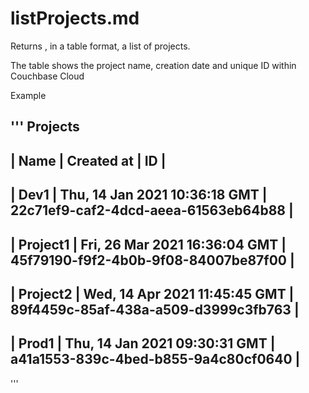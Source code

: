 # listProjects.md
Returns , in a table format, a list of projects.  

The table shows the project name, creation date and unique ID within Couchbase Cloud

Example


'''
Projects
------------------------------------------------------------------------------------
|   Name    |          Created at           |                  ID                  |
------------------------------------------------------------------------------------
| Dev1      | Thu, 14 Jan 2021 10:36:18 GMT | 22c71ef9-caf2-4dcd-aeea-61563eb64b88 |
------------------------------------------------------------------------------------
| Project1  | Fri, 26 Mar 2021 16:36:04 GMT | 45f79190-f9f2-4b0b-9f08-84007be87f00 |
------------------------------------------------------------------------------------
| Project2  | Wed, 14 Apr 2021 11:45:45 GMT | 89f4459c-85af-438a-a509-d3999c3fb763 |
------------------------------------------------------------------------------------
| Prod1     | Thu, 14 Jan 2021 09:30:31 GMT | a41a1553-839c-4bed-b855-9a4c80cf0640 |
------------------------------------------------------------------------------------
'''
